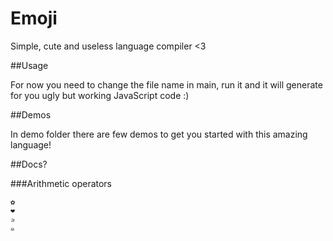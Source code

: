 # Emoji
Simple, cute and useless language compiler &lt;3

##Usage

For now you need to change the file name in main, run it and it will generate for you ugly but working JavaScript code :)

##Demos

In demo folder there are few demos to get you started with this amazing language!

##Docs?

###Arithmetic operators

```
✿
❤
✰
๑
```

